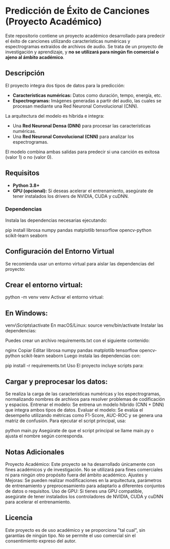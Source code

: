 # Predicción de Éxito de Canciones (Proyecto Académico)

Este repositorio contiene un proyecto académico desarrollado para predecir el éxito de canciones utilizando características numéricas y espectrogramas extraídos de archivos de audio. Se trata de un proyecto de investigación y aprendizaje, y **no se utilizará para ningún fin comercial o ajeno al ámbito académico**.

## Descripción

El proyecto integra dos tipos de datos para la predicción:

- **Características numéricas:** Datos como duración, tempo, energía, etc.
- **Espectrogramas:** Imágenes generadas a partir del audio, las cuales se procesan mediante una Red Neuronal Convolucional (CNN).

La arquitectura del modelo es híbrida e integra:
- Una **Red Neuronal Densa (DNN)** para procesar las características numéricas.
- Una **Red Neuronal Convolucional (CNN)** para analizar los espectrogramas.

El modelo combina ambas salidas para predecir si una canción es exitosa (valor 1) o no (valor 0).

## Requisitos

- **Python 3.8+**
- **GPU (opcional):** Si deseas acelerar el entrenamiento, asegúrate de tener instalados los drivers de NVIDIA, CUDA y cuDNN.

### Dependencias

Instala las dependencias necesarias ejecutando:

pip install librosa numpy pandas matplotlib tensorflow opencv-python scikit-learn seaborn

## Configuración del Entorno Virtual
Se recomienda usar un entorno virtual para aislar las dependencias del proyecto:

## Crear el entorno virtual:

python -m venv venv
Activar el entorno virtual:

## En Windows:
venv\Scripts\activate
En macOS/Linux:
source venv/bin/activate
Instalar las dependencias:

Puedes crear un archivo requirements.txt con el siguiente contenido:

nginx
Copiar
Editar
librosa
numpy
pandas
matplotlib
tensorflow
opencv-python
scikit-learn
seaborn
Luego instala las dependencias con:

pip install -r requirements.txt
Uso
El proyecto incluye scripts para:

## Cargar y preprocesar los datos: 
Se realiza la carga de las características numéricas y los espectrogramas, normalizando nombres de archivos para resolver problemas de codificación y espacios.
Entrenar el modelo: Se entrena un modelo híbrido (CNN + DNN) que integra ambos tipos de datos.
Evaluar el modelo: Se evalúa el desempeño utilizando métricas como F1-Score, AUC-ROC y se genera una matriz de confusión.
Para ejecutar el script principal, usa:

python main.py
Asegúrate de que el script principal se llame main.py o ajusta el nombre según corresponda.

## Notas Adicionales
Proyecto Académico: Este proyecto se ha desarrollado únicamente con fines académicos y de investigación. No se utilizará para fines comerciales ni para ningún otro propósito fuera del ámbito académico.
Ajustes y Mejoras: Se pueden realizar modificaciones en la arquitectura, parámetros de entrenamiento y preprocesamiento para adaptarlo a diferentes conjuntos de datos o requisitos.
Uso de GPU: Si tienes una GPU compatible, asegúrate de tener instalados los controladores de NVIDIA, CUDA y cuDNN para acelerar el entrenamiento.

## Licencia
Este proyecto es de uso académico y se proporciona "tal cual", sin garantías de ningún tipo. No se permite el uso comercial sin el consentimiento expreso del autor.

